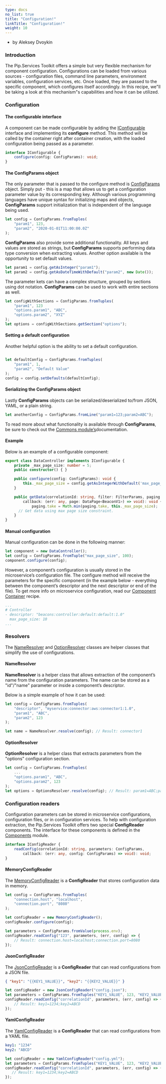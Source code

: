 ```yaml
---
type: docs
no_list: true
title: "Configuration!"
linkTitle: "Configuration!"
weight: 10
---
```


- by Aleksey Dvoykin

### Introduction

The Pip.Services Toolkit offers a simple but very flexible mechanism for component configuration. Configurations can be loaded from various sources - configuration files, command line parameters, environment variables, configuration services, etc. Once loaded, they are passed to the specific component, which configures itself accordingly. In this recipe, we"ll be taking a look at this mechanism"s capabilities and how it can be utilized.

### Configuration

#### The configurable interface

A component can be made configurable by adding the [IConfigurable](../../commons/config/iconfigurable/) interface and implementing its **configure** method. This method will be called by the container right after container creation, with the loaded configuration being passed as a parameter.

```typescript
interface IConfigurable {
	configure(config: ConfigParams): void;
}
```

#### The ConfigParams object

The only parameter that is passed to the configure method is [ConfigParams](../../commons/config/config_params/) object. Simply put - this is a map that allows us to get a configuration parameter value by its corresponding key. Although various programming languages have unique syntax for initializing maps and objects, **ConfigParams** support initialization that is independent of the language being used.

```typescript
let config = ConfigParams.fromTuples(
  	"param1", 123,
  	"param2", "2020-01-01T11:00:00.0Z"
);
```

**ConfigParams** also provide some additional functionality. All keys and values are stored as strings, but **ConfigParams** supports performing data type conversion when extracting values. Another option available is the opportunity to set default values.

```typescript
let param1 = config.getAsInteger("param1");
let param2 = config.getAsDateTimeWithDefault("param2", new Date());
```

The parameter kets can have a complex structure, grouped by sections using dot notation. **ConfigParams** can be used to work with entire sections as well.

```typescript
let configWithSections = ConfigParams.fromTuples(
  	"param1", 123
  	"options.param1", "ABC",
  	"options.param2", "XYZ"
);
let options = configWithSections.getSection("options");
```
#### Setting a default configuration

Another helpful option is the ability to set a default configuration.

```typescript

let defaultConfig = ConfigParams.fromTuples(
  	"param1", 1,
  	"param2", "Default Value"
);
config = config.setDefaults(defaultConfig);
```

#### Serializing the ConfigParams object

Lastly **ConfigParams** objects can be serialized/deserialized to/from JSON, YAML, or a plain string.

```typescript
let anotherConfig = ConfigParams.fromLine("param1=123;param2=ABC");
```

To read more about what functionality is available through **ConfigParams**, be sure to check out the [Commons module’s](../../commons)documentation. 

#### Example

Below is an example of a configurable component:

```typescript
export class DataController implements IConfigurable {
   	private _max_page_size: number = 5;
   	public constructor() { }

   	public configure(config: ConfigParams): void {
		this._max_page_size = config.getAsIntegerWithDefault('max_page_size', this._max_page_size);
   	}

   	public getData(correlationId: string, filter: FilterParams, paging: PagingParams,
   	    callback: (err: any, page: DataPage<BeaconV1>) => void): void {
		    paging.take = Math.min(paging.take, this._max_page_size);    
   	  // Get data using max page size constraint.
   	}
}
```

#### Manual configuration

Manual configuration can be done in the following manner:

```typescript
let component = new DataController();
let config = ConfigParams.fromTuple("max_page_size", 100);
component.configure(config);

```

However, a component’s configuration is usually stored in the microservice’s configuration file. The configure method will receive the parameters for the specific component (in the example below - everything between the component’s descriptor and the next descriptor or end of the file). To get more info on microservice configuration, read our [Component Container](../component_container) recipe. 

```yml
...
# Controller
- descriptor: "beacons:controller:default:default:1.0"
  max_page_size: 10
...

```

### Resolvers

The [NameResolver](../../commons/config/name_resolver/) and [OptionResolver](../../commons/config/option_resolver/) classes are helper classes that simplify the use of configurations. 

#### NameResolver

**NameResolver** is a helper class that allows extraction of the component’s name from the configuration parameters. The name can be stored as a "id"/"name" parameter or inside a component’s descriptor.

Below is a simple example of how it can be used:

```typescript
let config = ConfigParams.fromTuples(
	"descriptor", "myservice:connector:aws:connector1:1.0",
	"param1", "ABC",
	"param2", 123
);

let name = NameResolver.resolve(config); // Result: connector1

```

#### OptionResolver

**OptionResolver** is a helper class that extracts parameters from the "options" configuration section.

```typescript
let config = ConfigParams.fromTuples(
	...
	"options.param1", "ABC",
	"options.param2", 123
);
let options = OptionsResolver.resolve(config); // Result: param1=ABC;param2=123
```

### Configuration readers

Configuration parameters can be stored in microservice configurations, configuration files, or in configuration services. To help with configuration extraction, the Pip.Services Toolkit offers two special **ConfigReader** components. The interface for these components is defined in the [Components](../../components) module.

```typescript
interface IConfigReader {
	readConfig(correlationId: string, parameters: ConfigParams, 
        callback: (err: any, config: ConfigParams) => void): void;
}

```

#### MemoryConfigReader

The [MemoryConfigReader](../../components/config/memory_config_reader/) is a **ConfigReader** that stores configuration data in memory.

```typescript
let config = ConfigParams.fromTuples(
	"connection.host", "localhost",
	"connection.port", "8080"
);

let configReader = new MemoryConfigReader();
configReader.configure(config);

let parameters = ConfigParams.fromValue(process.env);
configReader.readConfig("123", parameters, (err, config) => {
	// Result: connection.host=localhost;connection.port=8080
});

```

#### JsonConfigReader

The [JsonConfigReader](../../components/config/json_config_reader/) is a **ConfigReader** that can read configurations from a JSON file.

```json
{ "key1": "{{KEY1_VALUE}}", "key2": "{{KEY2_VALUE}}" }
```

```typescript
let configReader = new JsonConfigReader("config.json");
let parameters = ConfigParams.fromTuples("KEY1_VALUE", 123, "KEY2_VALUE", "ABC");
configReader.readConfig("correlationId", parameters, (err, config) => {
	// Result: key1=1234;key2=ABCD
});

```

#### YamlConfigReader

The [YamlConfigReader](../..//components/config/yaml_config_reader/) is a **ConfigReader** that can read configurations from a YAML file.

```yml
key1: "1234"
key2: "ABCD"
```

```typescript
let configReader = new YamlConfigReader("config.yml");
let parameters = ConfigParams.fromTuples("KEY1_VALUE", 123, "KEY2_VALUE", "ABC");
configReader.readConfig("correlationId", parameters, (err, config) => {
   // Result: key1=1234;key2=ABCD
});
```




